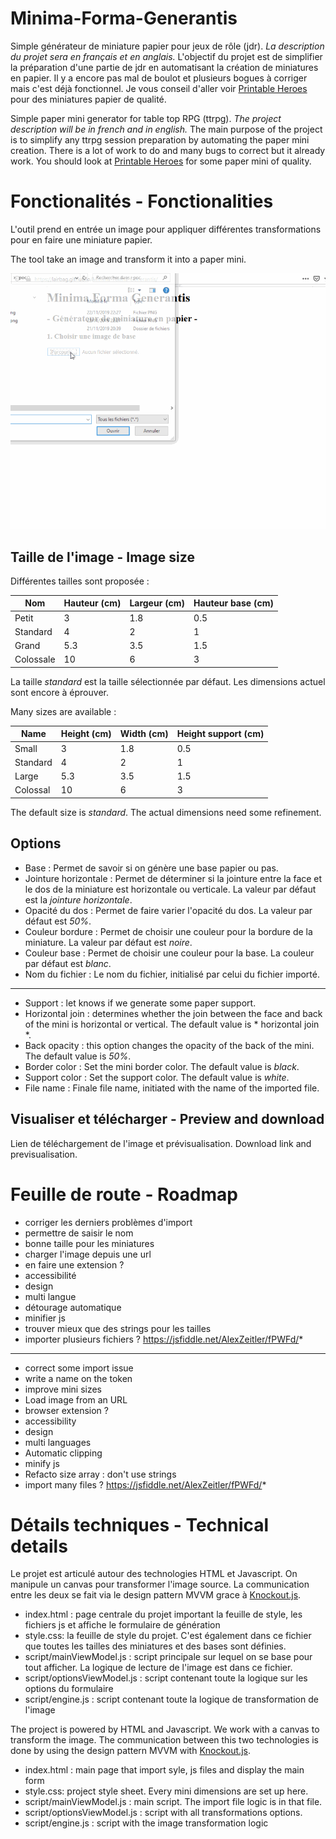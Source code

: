 # Minima-Forma-Generantis

Simple générateur de miniature papier pour jeux de rôle (jdr).
*La description du projet sera en français et en anglais.*
L'objectif du projet est de simplifier la préparation d'une partie de jdr en automatisant la création de miniatures en papier.
Il y a encore pas mal de boulot et plusieurs bogues à corriger mais c'est déjà fonctionnel.
Je vous conseil d'aller voir [Printable Heroes](https://printableheroes.com/minis) pour des miniatures papier de qualité.

Simple paper mini generator for table top RPG (ttrpg).
*The project description will be in french and in english.*
The main purpose of the project is to simplify any ttrpg session preparation by automating the paper mini creation.
There is a lot of work to do and many bugs to correct but it already work.
You should look at [Printable Heroes](https://printableheroes.com/minis) for some paper mini of quality.

# Fonctionalités - Fonctionalities

L'outil prend en entrée un image pour appliquer différentes transformations pour en faire une miniature papier.

The tool take an image and transform it into a paper mini.

![](demo-MFG.gif)

## Taille de l'image - Image size
Différentes tailles sont proposée :

|Nom             |Hauteur (cm)                |Largeur (cm)    |Hauteur base (cm)                     |
|----------------|-------------------------------|-----------------------------|-----------------------------|
|Petit|3            |1.8            |0.5|
|Standard|4            |2            |1|
|Grand|5.3            |3.5            |1.5|
|Colossale|10            |6           |3|

La taille *standard* est la taille sélectionnée par défaut.
Les dimensions actuel sont encore à éprouver.

Many sizes are available :

|Name             |Height (cm)                |Width (cm)    |Height support (cm)                     |
|----------------|-------------------------------|-----------------------------|-----------------------------|
|Small|3            |1.8            |0.5|
|Standard|4            |2            |1|
|Large|5.3            |3.5            |1.5|
|Colossal|10            |6           |3|

The default size is *standard*.
The actual dimensions need some refinement.
## Options

 - Base : Permet de savoir si on génère une base papier ou pas. 
 - Jointure horizontale : Permet de déterminer si la jointure entre la face et le dos de la miniature est horizontale ou verticale. La valeur par défaut est la *jointure horizontale*.
 - Opacité du dos : Permet de faire varier l'opacité du dos. La valeur par défaut est *50%*.
 - Couleur bordure : Permet de choisir une couleur pour la bordure de la miniature. La valeur par défaut est *noire*.
 - Couleur base : Permet de choisir une couleur pour la base. La couleur par défaut est *blanc*.
 - Nom du fichier : Le nom du fichier, initialisé par celui du fichier importé.

---

 - Support : let knows if we generate some paper support. 
 - Horizontal join : determines whether the join between the face and back of the mini is horizontal or vertical. The default value is * horizontal join *.
 - Back opacity : this option changes the opacity of the back of the mini. The default value is *50%*.
 - Border color : Set the mini border color. The default value is *black*.
 - Support color : Set the support color. The default value is *white*.
 - File name : Finale file name, initiated with the name of the imported file.

## Visualiser et télécharger - Preview and download
Lien de téléchargement de l'image et prévisualisation.
Download link and previsualisation.

# Feuille de route - Roadmap

- corriger les derniers problèmes d'import
- permettre de saisir le nom 
- bonne taille pour les miniatures
- charger l'image depuis une url
- en faire une extension ?
- accessibilité
- design
- multi langue
- détourage automatique
- minifier js
- trouver mieux que des strings pour les tailles
- importer plusieurs fichiers ? https://jsfiddle.net/AlexZeitler/fPWFd/*

---

- correct some import issue
- write a name on the token  
- improve mini sizes
- Load image from an URL
- browser extension ?
- accessibility
- design
- multi languages
- Automatic clipping
- minify js
- Refacto size array : don't use strings
- import many files ? https://jsfiddle.net/AlexZeitler/fPWFd/*

# Détails techniques - Technical details
Le projet est articulé autour des technologies HTML et Javascript.
On manipule un canvas pour transformer l'image source.
La communication entre les deux se fait via le design pattern MVVM grace à [Knockout.js](https://knockoutjs.com).

 - index.html : page centrale du projet important la feuille de style, les fichiers js et affiche le formulaire de génération
 - style.css: la feuille de style du projet. C'est également dans ce fichier que toutes les tailles des miniatures et des bases sont définies.
- script/mainViewModel.js : script principale sur lequel on se base pour tout afficher. La logique de lecture de l'image est dans ce fichier.
- script/optionsViewModel.js : script contenant toute la logique sur les options du formulaire
- script/engine.js : script contenant toute la logique de transformation de l'image


The project is powered by HTML and Javascript.
We work with a canvas to transform the image.
The communication between this two technologies is done by using the design pattern MVVM with [Knockout.js](https://knockoutjs.com).

 - index.html : main page that import syle, js files and display the main form
 - style.css: project style sheet. Every mini dimensions are set up here.
- script/mainViewModel.js : main script. The import file logic is in that file.
- script/optionsViewModel.js : script with all transformations options.
- script/engine.js : script with the image transformation logic
